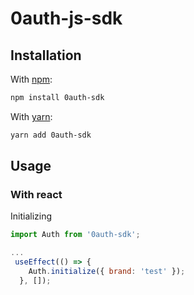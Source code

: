 # 0auth-js-sdk


## Installation

With [npm](https://www.npmjs.com/):

```bash
npm install 0auth-sdk
```

With [yarn](https://yarnpkg.com/):

```bash
yarn add 0auth-sdk
```

## Usage

### With react

Initializing 

```js
import Auth from '0auth-sdk';

...
 useEffect(() => {
    Auth.initialize({ brand: 'test' });
  }, []);
```


